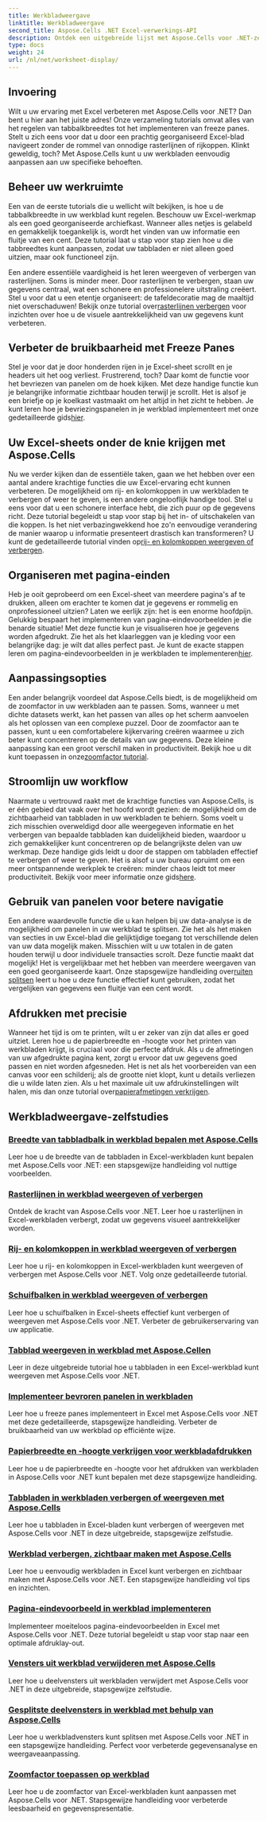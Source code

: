 ```yaml
---
title: Werkbladweergave
linktitle: Werkbladweergave
second_title: Aspose.Cells .NET Excel-verwerkings-API
description: Ontdek een uitgebreide lijst met Aspose.Cells voor .NET-zelfstudies. Verbeter uw Excel-vaardigheden met stapsgewijze handleidingen over belangrijke werkbladfuncties.
type: docs
weight: 24
url: /nl/net/worksheet-display/
---
```

## Invoering

Wilt u uw ervaring met Excel verbeteren met Aspose.Cells voor .NET? Dan bent u hier aan het juiste adres! Onze verzameling tutorials omvat alles van het regelen van tabbalkbreedtes tot het implementeren van freeze panes. Stelt u zich eens voor dat u door een prachtig georganiseerd Excel-blad navigeert zonder de rommel van onnodige rasterlijnen of rijkoppen. Klinkt geweldig, toch? Met Aspose.Cells kunt u uw werkbladen eenvoudig aanpassen aan uw specifieke behoeften.

## Beheer uw werkruimte

Een van de eerste tutorials die u wellicht wilt bekijken, is hoe u de tabbalkbreedte in uw werkblad kunt regelen. Beschouw uw Excel-werkmap als een goed georganiseerde archiefkast. Wanneer alles netjes is gelabeld en gemakkelijk toegankelijk is, wordt het vinden van uw informatie een fluitje van een cent. Deze tutorial laat u stap voor stap zien hoe u die tabbreedtes kunt aanpassen, zodat uw tabbladen er niet alleen goed uitzien, maar ook functioneel zijn. 

 Een andere essentiële vaardigheid is het leren weergeven of verbergen van rasterlijnen. Soms is minder meer. Door rasterlijnen te verbergen, staan uw gegevens centraal, wat een schonere en professionelere uitstraling creëert. Stel u voor dat u een etentje organiseert: de tafeldecoratie mag de maaltijd niet overschaduwen! Bekijk onze tutorial over[rasterlijnen verbergen](./display-hide-gridlines/) voor inzichten over hoe u de visuele aantrekkelijkheid van uw gegevens kunt verbeteren.

## Verbeter de bruikbaarheid met Freeze Panes

Stel je voor dat je door honderden rijen in je Excel-sheet scrollt en je headers uit het oog verliest. Frustrerend, toch? Daar komt de functie voor het bevriezen van panelen om de hoek kijken. Met deze handige functie kun je belangrijke informatie zichtbaar houden terwijl je scrollt. Het is alsof je een briefje op je koelkast vastmaakt om het altijd in het zicht te hebben. Je kunt leren hoe je bevriezingspanelen in je werkblad implementeert met onze gedetailleerde gids[hier](./implement-freeze-panes/).

## Uw Excel-sheets onder de knie krijgen met Aspose.Cells

 Nu we verder kijken dan de essentiële taken, gaan we het hebben over een aantal andere krachtige functies die uw Excel-ervaring echt kunnen verbeteren. De mogelijkheid om rij- en kolomkoppen in uw werkbladen te verbergen of weer te geven, is een andere ongelooflijk handige tool. Stel u eens voor dat u een schonere interface hebt, die zich puur op de gegevens richt. Deze tutorial begeleidt u stap voor stap bij het in- of uitschakelen van die koppen. Is het niet verbazingwekkend hoe zo'n eenvoudige verandering de manier waarop u informatie presenteert drastisch kan transformeren? U kunt de gedetailleerde tutorial vinden op[rij- en kolomkoppen weergeven of verbergen](./display-hide-row-column-headers/).

## Organiseren met pagina-einden

 Heb je ooit geprobeerd om een Excel-sheet van meerdere pagina's af te drukken, alleen om erachter te komen dat je gegevens er rommelig en onprofessioneel uitzien? Laten we eerlijk zijn: het is een enorme hoofdpijn. Gelukkig bespaart het implementeren van pagina-eindevoorbeelden je die benarde situatie! Met deze functie kun je visualiseren hoe je gegevens worden afgedrukt. Zie het als het klaarleggen van je kleding voor een belangrijke dag: je wilt dat alles perfect past. Je kunt de exacte stappen leren om pagina-eindevoorbeelden in je werkbladen te implementeren[hier](./implement-page-break-preview/).

## Aanpassingsopties

Een ander belangrijk voordeel dat Aspose.Cells biedt, is de mogelijkheid om de zoomfactor in uw werkbladen aan te passen. Soms, wanneer u met dichte datasets werkt, kan het passen van alles op het scherm aanvoelen als het oplossen van een complexe puzzel. Door de zoomfactor aan te passen, kunt u een comfortabelere kijkervaring creëren waarmee u zich beter kunt concentreren op de details van uw gegevens. Deze kleine aanpassing kan een groot verschil maken in productiviteit. Bekijk hoe u dit kunt toepassen in onze[zoomfactor tutorial](./apply-zoom-factor/).

## Stroomlijn uw workflow

Naarmate u vertrouwd raakt met de krachtige functies van Aspose.Cells, is er één gebied dat vaak over het hoofd wordt gezien: de mogelijkheid om de zichtbaarheid van tabbladen in uw werkbladen te behiern. Soms voelt u zich misschien overweldigd door alle weergegeven informatie en het verbergen van bepaalde tabbladen kan duidelijkheid bieden, waardoor u zich gemakkelijker kunt concentreren op de belangrijkste delen van uw werkmap. Deze handige gids leidt u door de stappen om tabbladen effectief te verbergen of weer te geven. Het is alsof u uw bureau opruimt om een meer ontspannende werkplek te creëren: minder chaos leidt tot meer productiviteit. Bekijk voor meer informatie onze gids[here](./hide-or-show-tabs/).

## Gebruik van panelen voor betere navigatie

Een andere waardevolle functie die u kan helpen bij uw data-analyse is de mogelijkheid om panelen in uw werkblad te splitsen. Zie het als het maken van secties in uw Excel-blad die gelijktijdige toegang tot verschillende delen van uw data mogelijk maken. Misschien wilt u uw totalen in de gaten houden terwijl u door individuele transacties scrolt. Deze functie maakt dat mogelijk! Het is vergelijkbaar met het hebben van meerdere weergaven van een goed georganiseerde kaart. Onze stapsgewijze handleiding over[ruiten splitsen](./split-panes/) leert u hoe u deze functie effectief kunt gebruiken, zodat het vergelijken van gegevens een fluitje van een cent wordt.

## Afdrukken met precisie

Wanneer het tijd is om te printen, wilt u er zeker van zijn dat alles er goed uitziet. Leren hoe u de papierbreedte en -hoogte voor het printen van werkbladen krijgt, is cruciaal voor die perfecte afdruk. Als u de afmetingen van uw afgedrukte pagina kent, zorgt u ervoor dat uw gegevens goed passen en niet worden afgesneden. Het is net als het voorbereiden van een canvas voor een schilderij; als de grootte niet klopt, kunt u details verliezen die u wilde laten zien. Als u het maximale uit uw afdrukinstellingen wilt halen, mis dan onze tutorial over[papierafmetingen verkrijgen](./get-paper-width-height/).

## Werkbladweergave-zelfstudies
### [Breedte van tabbladbalk in werkblad bepalen met Aspose.Cells](./control-tab-bar-width/)
Leer hoe u de breedte van de tabbladen in Excel-werkbladen kunt bepalen met Aspose.Cells voor .NET: een stapsgewijze handleiding vol nuttige voorbeelden.
### [Rasterlijnen in werkblad weergeven of verbergen](./display-hide-gridlines/)
Ontdek de kracht van Aspose.Cells voor .NET. Leer hoe u rasterlijnen in Excel-werkbladen verbergt, zodat uw gegevens visueel aantrekkelijker worden.
### [Rij- en kolomkoppen in werkblad weergeven of verbergen](./display-hide-row-column-headers/)
Leer hoe u rij- en kolomkoppen in Excel-werkbladen kunt weergeven of verbergen met Aspose.Cells voor .NET. Volg onze gedetailleerde tutorial.
### [Schuifbalken in werkblad weergeven of verbergen](./display-hide-scroll-bars/)
Leer hoe u schuifbalken in Excel-sheets effectief kunt verbergen of weergeven met Aspose.Cells voor .NET. Verbeter de gebruikerservaring van uw applicatie.
### [Tabblad weergeven in werkblad met Aspose.Cellen](./display-tab/)
Leer in deze uitgebreide tutorial hoe u tabbladen in een Excel-werkblad kunt weergeven met Aspose.Cells voor .NET.
### [Implementeer bevroren panelen in werkbladen](./implement-freeze-panes/)
Leer hoe u freeze panes implementeert in Excel met Aspose.Cells voor .NET met deze gedetailleerde, stapsgewijze handleiding. Verbeter de bruikbaarheid van uw werkblad op efficiënte wijze.
### [Papierbreedte en -hoogte verkrijgen voor werkbladafdrukken](./get-paper-width-height/)
Leer hoe u de papierbreedte en -hoogte voor het afdrukken van werkbladen in Aspose.Cells voor .NET kunt bepalen met deze stapsgewijze handleiding.
### [Tabbladen in werkbladen verbergen of weergeven met Aspose.Cells](./hide-or-show-tabs/)
Leer hoe u tabbladen in Excel-bladen kunt verbergen of weergeven met Aspose.Cells voor .NET in deze uitgebreide, stapsgewijze zelfstudie.
### [Werkblad verbergen, zichtbaar maken met Aspose.Cells](./hide-unhide-worksheet/)
Leer hoe u eenvoudig werkbladen in Excel kunt verbergen en zichtbaar maken met Aspose.Cells voor .NET. Een stapsgewijze handleiding vol tips en inzichten.
### [Pagina-eindevoorbeeld in werkblad implementeren](./implement-page-break-preview/)
Implementeer moeiteloos pagina-eindevoorbeelden in Excel met Aspose.Cells voor .NET. Deze tutorial begeleidt u stap voor stap naar een optimale afdruklay-out.
### [Vensters uit werkblad verwijderen met Aspose.Cells](./remove-panes/)
Leer hoe u deelvensters uit werkbladen verwijdert met Aspose.Cells voor .NET in deze uitgebreide, stapsgewijze zelfstudie.
### [Gesplitste deelvensters in werkblad met behulp van Aspose.Cells](./split-panes/)
Leer hoe u werkbladvensters kunt splitsen met Aspose.Cells voor .NET in een stapsgewijze handleiding. Perfect voor verbeterde gegevensanalyse en weergaveaanpassing.
### [Zoomfactor toepassen op werkblad](./apply-zoom-factor/)
Leer hoe u de zoomfactor van Excel-werkbladen kunt aanpassen met Aspose.Cells voor .NET. Stapsgewijze handleiding voor verbeterde leesbaarheid en gegevenspresentatie.